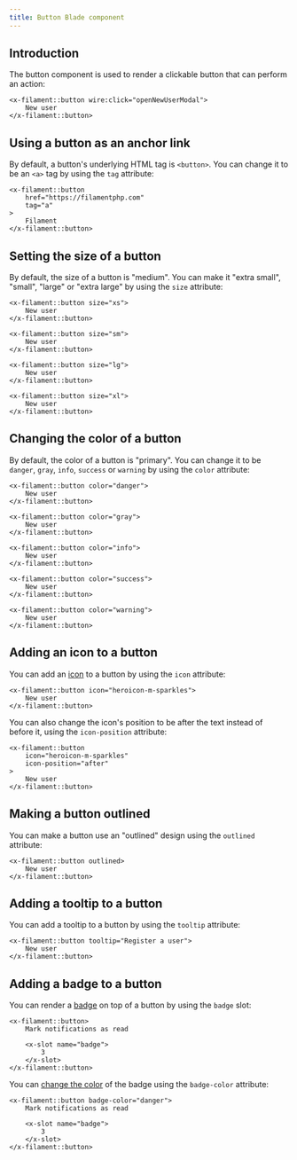 ```yaml
---
title: Button Blade component
---
```


## Introduction

The button component is used to render a clickable button that can perform an action:

```blade
<x-filament::button wire:click="openNewUserModal">
    New user
</x-filament::button>
```

## Using a button as an anchor link

By default, a button's underlying HTML tag is `<button>`. You can change it to be an `<a>` tag by using the `tag` attribute:

```blade
<x-filament::button
    href="https://filamentphp.com"
    tag="a"
>
    Filament
</x-filament::button>
```

## Setting the size of a button

By default, the size of a button is "medium". You can make it "extra small", "small", "large" or "extra large" by using the `size` attribute:

```blade
<x-filament::button size="xs">
    New user
</x-filament::button>

<x-filament::button size="sm">
    New user
</x-filament::button>

<x-filament::button size="lg">
    New user
</x-filament::button>

<x-filament::button size="xl">
    New user
</x-filament::button>
```

## Changing the color of a button

By default, the color of a button is "primary". You can change it to be `danger`, `gray`, `info`, `success` or `warning` by using the `color` attribute:

```blade
<x-filament::button color="danger">
    New user
</x-filament::button>

<x-filament::button color="gray">
    New user
</x-filament::button>

<x-filament::button color="info">
    New user
</x-filament::button>

<x-filament::button color="success">
    New user
</x-filament::button>

<x-filament::button color="warning">
    New user
</x-filament::button>
```

## Adding an icon to a button

You can add an [icon](../styling/icons) to a button by using the `icon` attribute:

```blade
<x-filament::button icon="heroicon-m-sparkles">
    New user
</x-filament::button>
```

You can also change the icon's position to be after the text instead of before it, using the `icon-position` attribute:

```blade
<x-filament::button
    icon="heroicon-m-sparkles"
    icon-position="after"
>
    New user
</x-filament::button>
```

## Making a button outlined

You can make a button use an "outlined" design using the `outlined` attribute:

```blade
<x-filament::button outlined>
    New user
</x-filament::button>
```

## Adding a tooltip to a button

You can add a tooltip to a button by using the `tooltip` attribute:

```blade
<x-filament::button tooltip="Register a user">
    New user
</x-filament::button>
```

## Adding a badge to a button

You can render a [badge](badge) on top of a button by using the `badge` slot:

```blade
<x-filament::button>
    Mark notifications as read
    
    <x-slot name="badge">
        3
    </x-slot>
</x-filament::button>
```

You can [change the color](badge#changing-the-color-of-the-badge) of the badge using the `badge-color` attribute:

```blade
<x-filament::button badge-color="danger">
    Mark notifications as read
    
    <x-slot name="badge">
        3
    </x-slot>
</x-filament::button>
```
